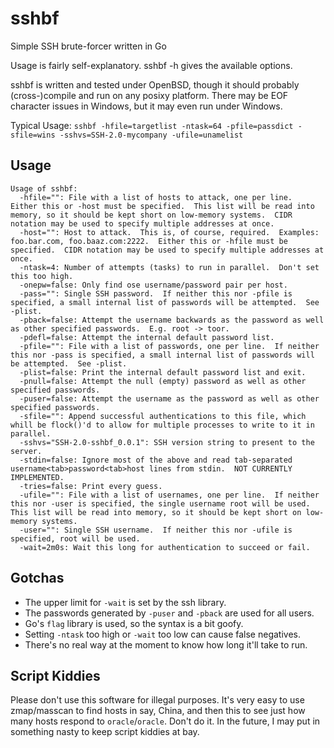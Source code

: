 sshbf
=====

Simple SSH brute-forcer written in Go

Usage is fairly self-explanatory.  sshbf -h gives the available options.

sshbf is written and tested under OpenBSD, though it should probably
(cross-)compile and run on any posixy platform.  There may be EOF character
issues in Windows, but it may even run under Windows.

Typical Usage:
`sshbf -hfile=targetlist -ntask=64 -pfile=passdict -sfile=wins -sshvs=SSH-2.0-mycompany -ufile=unamelist`

Usage
-----

```
Usage of sshbf:
  -hfile="": File with a list of hosts to attack, one per line.  Either this or -host must be specified.  This list will be read into memory, so it should be kept short on low-memory systems.  CIDR notation may be used to specify multiple addresses at once.
  -host="": Host to attack.  This is, of course, required.  Examples: foo.bar.com, foo.baaz.com:2222.  Either this or -hfile must be specified.  CIDR notation may be used to specify multiple addresses at once.
  -ntask=4: Number of attempts (tasks) to run in parallel.  Don't set this too high.
  -onepw=false: Only find ose username/password pair per host.
  -pass="": Single SSH password.  If neither this nor -pfile is specified, a small internal list of passwords will be attempted.  See -plist.
  -pback=false: Attempt the username backwards as the password as well as other specified passwords.  E.g. root -> toor.
  -pdefl=false: Attempt the internal default password list.
  -pfile="": File with a list of passwords, one per line.  If neither this nor -pass is specified, a small internal list of passwords will be attempted.  See -plist.
  -plist=false: Print the internal default password list and exit.
  -pnull=false: Attempt the null (empty) password as well as other specified passwords.
  -puser=false: Attempt the username as the password as well as other specified passwords.
  -sfile="": Append successful authentications to this file, which whill be flock()'d to allow for multiple processes to write to it in parallel.
  -sshvs="SSH-2.0-sshbf_0.0.1": SSH version string to present to the server.
  -stdin=false: Ignore most of the above and read tab-separated username<tab>password<tab>host lines from stdin.  NOT CURRENTLY IMPLEMENTED.
  -tries=false: Print every guess.
  -ufile="": File with a list of usernames, one per line.  If neither this nor -user is specified, the single username root will be used.  This list will be read into memory, so it should be kept short on low-memory systems.
  -user="": Single SSH username.  If neither this nor -ufile is specified, root will be used.
  -wait=2m0s: Wait this long for authentication to succeed or fail.
```

Gotchas
-------
- The upper limit for `-wait` is set by the ssh library.
- The passwords generated by `-puser` and `-pback` are used for all users.
- Go's `flag` library is used, so the syntax is a bit goofy.
- Setting `-ntask` too high or `-wait` too low can cause false negatives.
- There's no real way at the moment to know how long it'll take to run.

Script Kiddies
--------------
Please don't use this software for illegal purposes. It's very easy to use
zmap/masscan to find hosts in say, China, and then this to see just how many
hosts respond to `oracle`/`oracle`.  Don't do it.  In the future, I may put in
something nasty to keep script kiddies at bay.
